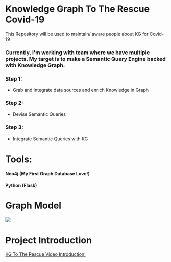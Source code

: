 # Knowledge Graph To The Rescue Covid-19
This Repository will be used to maintain/ aware people about KG for Covid-19
### Currently, I'm working with team where we have multiple projects. My target is to make a Semantic Query Engine backed with Knowledge Graph.
### Step 1:
<ul><li> Grab and integrate data sources and enrich Knowledge in Graph</li></ul>

### Step 2:
<ul><li> Devise Semantic Queries</li></ul>

### Step 3:
<ul><li> Integrate Semantic Queries with KG </li></ul>

# Tools:
#### Neo4j (My First Graph Database Love!)
#### Python (Flask)

# Graph Model

<img src= "https://github.com/Siraj1munir/KG_to_the_rescue_covid-19/blob/master/Graph_model_for_KG_NEO4j_Update.jpg">

# Project Introduction
[KG To The Rescue Video Introduction!](https://github.com/Siraj1munir/KG_to_the_rescue_covid-19/blob/master/Intro_to_project.mp4 "KG To The Rescue")
